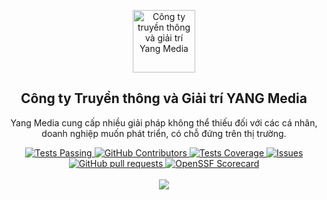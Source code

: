 <p align="center">
 <img width="100px" src="https://yangmedia.vn/wp-content/uploads/2023/12/logoYangdark.png" align="center" alt="Công ty truyền thông và giải trí Yang Media" />
 <h2 align="center">Công ty Truyền thông và Giải trí YANG Media</h2>
 <p align="center">Yang Media cung cấp nhiều giải pháp không thể thiếu đối với các cá nhân, doanh nghiệp muốn phát triển, có chỗ đứng trên thị trường.</p>
</p>
  <p align="center">
    <a href="https://yangmedia.vn/ve-chung-toi/">
      <img alt="Tests Passing" src="https://github.com/anuraghazra/github-readme-stats/workflows/Test/badge.svg" />
    </a>
    <a href="https://github.com/anuraghazra/github-readme-stats/graphs/contributors">
      <img alt="GitHub Contributors" src="https://img.shields.io/github/contributors/anuraghazra/github-readme-stats" />
    </a>
    <a href="https://codecov.io/gh/anuraghazra/github-readme-stats">
      <img alt="Tests Coverage" src="https://codecov.io/gh/anuraghazra/github-readme-stats/branch/master/graph/badge.svg" />
    </a>
    <a href="https://github.com/anuraghazra/github-readme-stats/issues">
      <img alt="Issues" src="https://img.shields.io/github/issues/anuraghazra/github-readme-stats?color=0088ff" />
    </a>
    <a href="https://github.com/anuraghazra/github-readme-stats/pulls">
      <img alt="GitHub pull requests" src="https://img.shields.io/github/issues-pr/anuraghazra/github-readme-stats?color=0088ff" />
    </a>
    <a href="https://securityscorecards.dev/viewer/?uri=github.com/anuraghazra/github-readme-stats">
      <img alt="OpenSSF Scorecard" src="https://api.securityscorecards.dev/projects/github.com/anuraghazra/github-readme-stats/badge" />
    </a>
    <br />
    <br />
    <a href="https://yangmedia.vn/blog">
      <img src="https://yangmedia.vn/wp-content/uploads/2023/12/to-chuc-su-kien.png"/>
    </a>
  </p>
